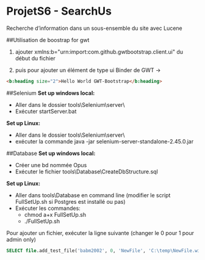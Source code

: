 ﻿# ProjetS6 - SearchUs
Recherche d’information dans un sous-ensemble du site avec Lucene


##Utilisation de boostrap for gwt

1. ajouter xmlns:b="urn:import:com.github.gwtbootstrap.client.ui" du début du fichier

2. puis pour ajouter un élément de type ui Binder de GWT ->
```html
<b:heading size="2">Hello World GWT-Bootstrap</b:heading>
```

##Selenium
**Set up windows local:**
- Aller dans le dossier tools\Selenium\server\
- Exécuter startServer.bat

**Set up Linux:**
- Aller dans le dossier tools\Selenium\server\
- exécuter la commande java -jar selenium-server-standalone-2.45.0.jar

##Database
**Set up windows local:**
- Créer une bd nommée Opus
- Exécuter le fichier tools\Database\CreateDbStructure.sql

**Set up Linux:**
- Aller dans tools\Database en command line (modifier le script FullSetUp.sh si Postgres est installé ou pas)
- Exécuter les commandes:
    - chmod a+x FullSetUp.sh
    - ./FullSetUp.sh

Pour ajouter un fichier, exécuter la ligne suivante (changer le 0 pour 1 pour admin only)
```SQL
SELECT file.add_test_file('babm2002', 0, 'NewFile', 'C:\temp\NewFile.win','funny file');
```